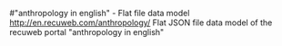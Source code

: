 #"anthropology in english" - Flat file data model
http://en.recuweb.com/anthropology/
Flat JSON file data model of the recuweb portal "anthropology in english"
